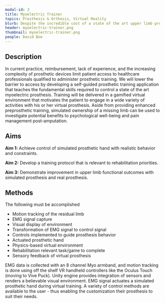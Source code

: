 ```yaml
---
modal-id: 3
title: Myoelectric Trainer
topics: Prosthesis & Orthosis, Virtual Reality
blurb: Despite the incredible cost of a state of the art upper limb prosthesis, they are often abandoned by users who feel they do not match their needs. Effective use of these prostheses requires advanced training methods - which has unfortunately received relatively little focus.
header: myoelectric-trainer.png
thumbnail: myoelectric-trainer.png
people: David Boe
---
```

## Description
In current practice, reimbursement, lack of experience, and the increasing complexity of prosthetic devices limit patient access to healthcare professionals qualified to administer prosthetic training. We will lower the barrier to access by developing a self-guided prosthetic training application that teaches the fundamental skills required to control a state of the art myoelectric prosthesis. Training will be delivered in a gamified virtual environment that motivates the patient to engage in a wide variety of activities with his or her virtual prosthesis. Aside from providing enhanced preprosthetic training, simulated ownership of a missing limb can be used to investigate potential benefits to psychological well-being and pain management post-amputation.

## Aims
**Aim 1:** Achieve control of simulated prosthetic hand with realistic behavior and constraints.

**Aim 2:** Develop a training protocol that is relevant to rehabilitation priorities.

**Aim 3:** Demonstrate improvement in upper limb functional outcomes with simulated prosthesis and real prosthesis.

## Methods
The following must be accomplished

* Motion tracking of the residual limb
* EMG signal capture
* Visual display of environment
* Transformation of EMG signal to control signal
* Controls implemented to guide prosthesis behavior
* Actuated prosthetic hand
* Physics-based virtual environment
* Rehabilitation relevant task/game to complete
* Sensory feedback of virtual prosthesis

EMG data is collected with an 8 channel Myo armband, and motion tracking is done using off the shelf VR handheld controllers like the Oculus Touch (moving to Vive Puck). Unity engine provides integration of sensors and renders a believable visual environment. EMG signal actuates a simulated prosthetic hand during virtual training. A variety of control methods are available to the user - thus enabling the customization their prosthesis to suit their needs.
